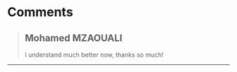 # Comments 

> ## Mohamed MZAOUALI
> 
> I understand much better now, thanks so much!
> 
> 
> 


---

